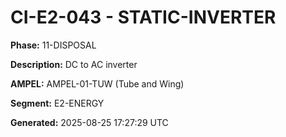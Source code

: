 # CI-E2-043 - STATIC-INVERTER

**Phase:** 11-DISPOSAL

**Description:** DC to AC inverter

**AMPEL:** AMPEL-01-TUW (Tube and Wing)

**Segment:** E2-ENERGY

**Generated:** 2025-08-25 17:27:29 UTC
